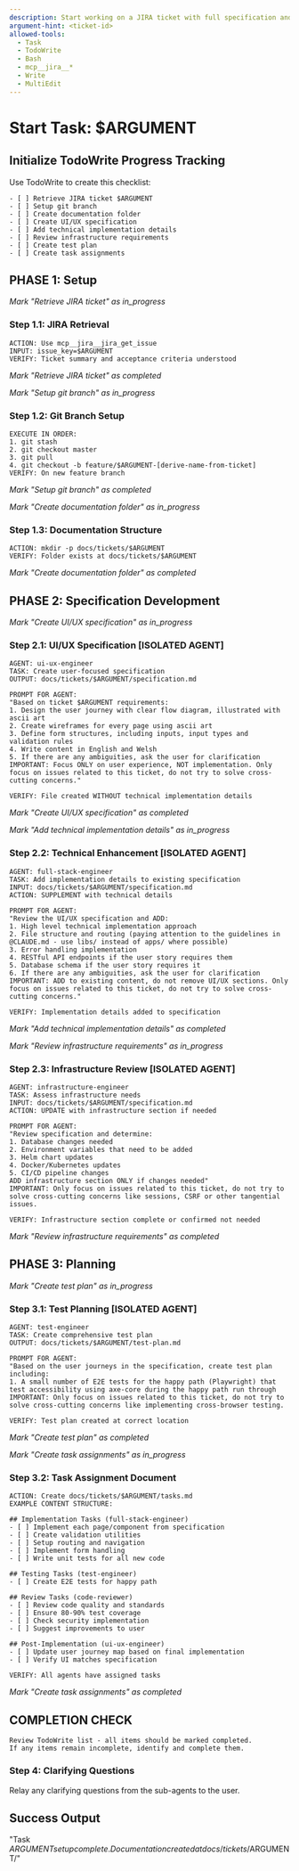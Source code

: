 ```yaml
---
description: Start working on a JIRA ticket with full specification and planning
argument-hint: <ticket-id>
allowed-tools: 
  - Task
  - TodoWrite
  - Bash
  - mcp__jira__*
  - Write
  - MultiEdit
---
```


# Start Task: $ARGUMENT

## Initialize TodoWrite Progress Tracking
Use TodoWrite to create this checklist:
```
- [ ] Retrieve JIRA ticket $ARGUMENT
- [ ] Setup git branch
- [ ] Create documentation folder
- [ ] Create UI/UX specification
- [ ] Add technical implementation details
- [ ] Review infrastructure requirements  
- [ ] Create test plan
- [ ] Create task assignments
```

## PHASE 1: Setup
*Mark "Retrieve JIRA ticket" as in_progress*

### Step 1.1: JIRA Retrieval
```
ACTION: Use mcp__jira__jira_get_issue
INPUT: issue_key=$ARGUMENT
VERIFY: Ticket summary and acceptance criteria understood
```
*Mark "Retrieve JIRA ticket" as completed*

*Mark "Setup git branch" as in_progress*

### Step 1.2: Git Branch Setup
```
EXECUTE IN ORDER:
1. git stash
2. git checkout master  
3. git pull
4. git checkout -b feature/$ARGUMENT-[derive-name-from-ticket]
VERIFY: On new feature branch
```
*Mark "Setup git branch" as completed*

*Mark "Create documentation folder" as in_progress*

### Step 1.3: Documentation Structure
```
ACTION: mkdir -p docs/tickets/$ARGUMENT
VERIFY: Folder exists at docs/tickets/$ARGUMENT
```
*Mark "Create documentation folder" as completed*

## PHASE 2: Specification Development
*Mark "Create UI/UX specification" as in_progress*

### Step 2.1: UI/UX Specification [ISOLATED AGENT]
```
AGENT: ui-ux-engineer
TASK: Create user-focused specification
OUTPUT: docs/tickets/$ARGUMENT/specification.md

PROMPT FOR AGENT:
"Based on ticket $ARGUMENT requirements:
1. Design the user journey with clear flow diagram, illustrated with ascii art
2. Create wireframes for every page using ascii art
3. Define form structures, including inputs, input types and validation rules
4. Write content in English and Welsh
5. If there are any ambiguities, ask the user for clarification
IMPORTANT: Focus ONLY on user experience, NOT implementation. Only focus on issues related to this ticket, do not try to solve cross-cutting concerns."

VERIFY: File created WITHOUT technical implementation details
```
*Mark "Create UI/UX specification" as completed*

*Mark "Add technical implementation details" as in_progress*

### Step 2.2: Technical Enhancement [ISOLATED AGENT]
```
AGENT: full-stack-engineer  
TASK: Add implementation details to existing specification
INPUT: docs/tickets/$ARGUMENT/specification.md
ACTION: SUPPLEMENT with technical details

PROMPT FOR AGENT:
"Review the UI/UX specification and ADD:
1. High level technical implementation approach
2. File structure and routing (paying attention to the guidelines in @CLAUDE.md - use libs/ instead of apps/ where possible)
3. Error handling implementation
4. RESTful API endpoints if the user story requires them
5. Database schema if the user story requires it
6. If there are any ambiguities, ask the user for clarification
IMPORTANT: ADD to existing content, do not remove UI/UX sections. Only focus on issues related to this ticket, do not try to solve cross-cutting concerns."

VERIFY: Implementation details added to specification
```
*Mark "Add technical implementation details" as completed*

*Mark "Review infrastructure requirements" as in_progress*

### Step 2.3: Infrastructure Review [ISOLATED AGENT]
```
AGENT: infrastructure-engineer
TASK: Assess infrastructure needs
INPUT: docs/tickets/$ARGUMENT/specification.md
ACTION: UPDATE with infrastructure section if needed

PROMPT FOR AGENT:
"Review specification and determine:
1. Database changes needed
2. Environment variables that need to be added
3. Helm chart updates
4. Docker/Kubernetes updates
5. CI/CD pipeline changes
ADD infrastructure section ONLY if changes needed"
IMPORTANT: Only focus on issues related to this ticket, do not try to solve cross-cutting concerns like sessions, CSRF or other tangential issues.

VERIFY: Infrastructure section complete or confirmed not needed
```
*Mark "Review infrastructure requirements" as completed*

## PHASE 3: Planning
*Mark "Create test plan" as in_progress*

### Step 3.1: Test Planning [ISOLATED AGENT]
```
AGENT: test-engineer
TASK: Create comprehensive test plan
OUTPUT: docs/tickets/$ARGUMENT/test-plan.md

PROMPT FOR AGENT:
"Based on the user journeys in the specification, create test plan including:
1. A small number of E2E tests for the happy path (Playwright) that test accessibility using axe-core during the happy path run through
IMPORTANT: Only focus on issues related to this ticket, do not try to solve cross-cutting concerns like implementing cross-browser testing.

VERIFY: Test plan created at correct location
```
*Mark "Create test plan" as completed*

*Mark "Create task assignments" as in_progress*

### Step 3.2: Task Assignment Document
```
ACTION: Create docs/tickets/$ARGUMENT/tasks.md
EXAMPLE CONTENT STRUCTURE:

## Implementation Tasks (full-stack-engineer)
- [ ] Implement each page/component from specification
- [ ] Create validation utilities
- [ ] Setup routing and navigation
- [ ] Implement form handling
- [ ] Write unit tests for all new code

## Testing Tasks (test-engineer)  
- [ ] Create E2E tests for happy path

## Review Tasks (code-reviewer)
- [ ] Review code quality and standards
- [ ] Ensure 80-90% test coverage
- [ ] Check security implementation
- [ ] Suggest improvements to user

## Post-Implementation (ui-ux-engineer)
- [ ] Update user journey map based on final implementation
- [ ] Verify UI matches specification

VERIFY: All agents have assigned tasks
```
*Mark "Create task assignments" as completed*

## COMPLETION CHECK
```
Review TodoWrite list - all items should be marked completed.
If any items remain incomplete, identify and complete them.
```

### Step 4: Clarifying Questions

Relay any clarifying questions from the sub-agents to the user.

## Success Output
"Task $ARGUMENT setup complete. Documentation created at docs/tickets/$ARGUMENT/"